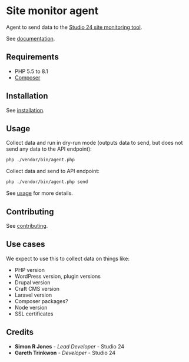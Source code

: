 # Site monitor agent
Agent to send data to the [Studio 24 site monitoring tool](https://github.com/studio24/site-monitor).

See [documentation](docs/README.md).

## Requirements
* PHP 5.5 to 8.1
* [Composer](https://getcomposer.org/)

## Installation

See [installation](docs/installation.md).

## Usage

Collect data and run in dry-run mode (outputs data to send, but does not send any data to the API endpoint):

```bash
php ./vendor/bin/agent.php 
```

Collect data and send to API endpoint:

```bash
php ./vendor/bin/agent.php send
```

See [usage](docs/usage.md) for more details.

## Contributing

See [contributing](docs/contributing.md).

## Use cases

We expect to use this to collect data on things like:

* PHP version
* WordPress version, plugin versions
* Drupal version
* Craft CMS version
* Laravel version
* Composer packages?
* Node version
* SSL certificates

## Credits
- **Simon R Jones** - *Lead Developer* - Studio 24
- **Gareth Trinkwon** - *Developer* - Studio 24

